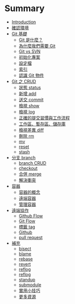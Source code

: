 # Summary

* [Introduction](README.md)
* [確認環境](prepare/vm.md)
* [Git 基礎]()
  * [Git 是什麼？](foundation/what.md)
  * [為什麼我們需要 Git](foundation/why.md)
  * [Git vs SVN](foundation/git-vs-svn.md)
  * [初始化專案](command/init.md)
  * [設定檔](command/config.md)
  * [索引](foundation/index.md)
  * [認識 Git 物件](foundation/object.md)
* [Git 之 CRUD]()
  * [狀態 status](command/status.md)
  * [新增 add](command/add.md)
  * [送交 commit](command/commit.md)
  * [檢視 show](command/show.md)
  * [檢視 log](command/log.md)
  * [正確的提交習慣與工作流程]()
  * [工作區、暫存區、儲存庫]()
  * [檢視差異 diff](command/diff.md)
  * [刪除 rm](command/rm.md)
  * [mv](command/mv.md)
  * [reset](command/reset.md)
  * [stash](command/stash.md)
* [分支 branch]()
  * [branch CRUD](command/branch.md)
  * [checkout](command/checkout.md)
  * [合併 merge](command/merge.md)
  * [解決衝突](foundation/conflict.md)
* [容器]()
  * [容器的概念](foundation/container.md)
  * [遠端容器](foundation/remote.md)
  * [管理容器]()
* [遠端協作]()
  * [Github Flow]()
  * [Git Flow](foundation/git-flow.md)
  * [標籤 tag](command/tag.md)
  * [Github](github.md)
  * [pull request](foundation/pull-request.md)
* [補充]()
  * [bisect](command/bisect.md)
  * [blame](command/blame.md)
  * [rebase](command/rebase.md)
  * [revert](command/revert.md)
  * [reflog](command/reflog.md)
  * [reflog](command/grep.md)
  * [standup](command/standup.md)
  * [submodule](command/submodule.md)
  * [實用小技巧](tips.md)
  * [更多資源](resource.md)